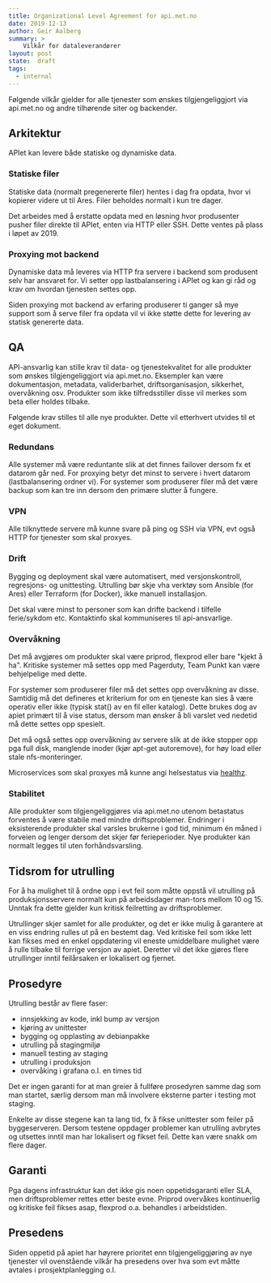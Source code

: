 ```yaml
---
title: Organizational Level Agreement for api.met.no
date: 2019-12-13
author: Geir Aalberg
summary: >
    Vilkår for dataleverandører
layout: post
state:  draft
tags:
  - internal
---
```


Følgende vilkår gjelder for alle tjenester som ønskes tilgjengeliggjort via
api.met.no og andre tilhørende siter og backender.

Arkitektur
----------

APIet kan levere både statiske og dynamiske data.

### Statiske filer

Statiske data (normalt pregenererte filer) hentes i dag fra opdata, hvor vi
kopierer videre ut til Ares. Filer beholdes normalt i kun tre dager.

Det arbeides med å erstatte opdata med en løsning hvor produsenter pusher filer
direkte til APIet, enten via HTTP eller SSH. Dette ventes på plass i løpet av 2019.

### Proxying mot backend

Dynamiske data må leveres via HTTP fra servere i backend som produsent
selv har ansvaret for. Vi setter opp lastbalansering i APIet og kan gi råd
og krav om hvordan tjenesten settes opp.

Siden proxying mot backend av erfaring produserer ti ganger så mye support som
å serve filer fra opdata vil vi ikke støtte dette for levering av statisk
genererte data.

QA
--

API-ansvarlig kan stille krav til data- og tjenestekvalitet for alle
produkter som ønskes tilgjengeliggjort via api.met.no. Eksempler kan være
dokumentasjon, metadata, validerbarhet, driftsorganisasjon, sikkerhet,
overvåkning osv. Produkter som ikke tilfredsstiller disse vil merkes som
beta eller holdes tilbake.

Følgende krav stilles til alle nye produkter. Dette vil etterhvert utvides
til et eget dokument.

### Redundans

Alle systemer må være reduntante slik at det finnes failover dersom fx et datarom
går ned. For proxying betyr det minst to servere i hvert datarom (lastbalansering
ordner vi). For systemer som produserer filer må det være backup som kan tre inn
dersom den primære slutter å fungere.

### VPN

Alle tilknyttede servere må kunne svare på ping og SSH via VPN, evt også
HTTP for tjenester som skal proxyes.

### Drift

Bygging og deployment skal være automatisert, med versjonskontroll, regresjons-
og unittesting. Utrulling bør skje vha verktøy som Ansible (for Ares) eller
Terraform (for Docker), ikke manuell installasjon.

Det skal være minst to personer som kan drifte backend i tilfelle ferie/sykdom etc.
Kontaktinfo skal kommuniseres til api-ansvarlige.

### Overvåkning

Det må avgjøres om produkter skal være priprod, flexprod eller bare "kjekt å ha".
Kritiske systemer må settes opp med Pagerduty, Team Punkt kan være behjelpelige med dette.

For systemer som produserer filer må det settes opp overvåkning av disse.
Samtidig må det defineres et kriterium for om en tjeneste kan sies å være operativ
eller ikke (typisk stat() av en fil eller katalog). Dette brukes dog av apiet
primært til å vise status, dersom man ønsker å bli varslet ved nedetid må dette
settes opp spesielt.

Det må også settes opp overvåkning av servere slik at de ikke stopper opp pga
full disk, manglende inoder (kjør apt-get autoremove), for høy load eller stale
nfs-monteringer.

Microservices som skal proxyes må kunne angi helsestatus via
[healthz](https://gitlab.met.no/team-punkt/weatherapi3/wikis/Healthz-format).

### Stabilitet

Alle produkter som tilgjengeliggjøres via api.met.no utenom betastatus
forventes å være stabile med mindre driftsproblemer. Endringer i
eksisterende produkter skal varsles brukerne i god tid, minimum én måned i
forveien og lenger dersom det skjer før ferieperioder. Nye produkter kan
normalt legges til uten forhåndsvarsling.

Tidsrom for utrulling
---------------------

For å ha mulighet til å ordne opp i evt feil som måtte oppstå vil utrulling
på produksjonsservere normalt kun på arbeidsdager man-tors mellom 10 og 15.
Unntak fra dette gjelder kun kritisk feilretting av driftsproblemer.

Utrullinger skjer samlet for alle produkter, og det er ikke mulig å
garantere at en viss endring rulles ut på en bestemt dag. Ved kritiske feil
som ikke lett kan fikses med en enkel oppdatering vil eneste umiddelbare
mulighet være å rulle tilbake til forrige versjon av apiet. Deretter vil det
ikke gjøres flere utrullinger inntil feilårsaken er lokalisert og fjernet.

Prosedyre
---------

Utrulling består av flere faser:

- innsjekking av kode, inkl bump av versjon
- kjøring av unittester
- bygging og opplasting av debianpakke
- utrulling på stagingmiljø
- manuell testing av staging
- utrulling i produksjon
- overvåking i grafana o.l. en times tid

Det er ingen garanti for at man greier å fullføre prosedyren samme dag som
man startet, særlig dersom man må involvere eksterne parter i testing mot
staging.

Enkelte av disse stegene kan ta lang tid, fx å fikse unittester som feiler
på byggeserveren. Dersom testene oppdager problemer kan utrulling avbrytes
og utsettes inntil man har lokalisert og fikset feil. Dette kan være snakk
om flere dager.

Garanti
-------

Pga dagens infrastruktur kan det ikke gis noen oppetidsgaranti eller SLA,
men driftsproblemer rettes etter beste evne. Priprod overvåkes kontinuerlig
og kritiske feil fikses asap, flexprod o.a. behandles i arbeidstiden.

Presedens
---------

Siden oppetid på apiet har høyrere prioritet enn tilgjengeliggjøring av nye
tjenester vil ovenstående vilkår ha presedens over hva som evt måtte avtales
i prosjektplanlegging o.l.
